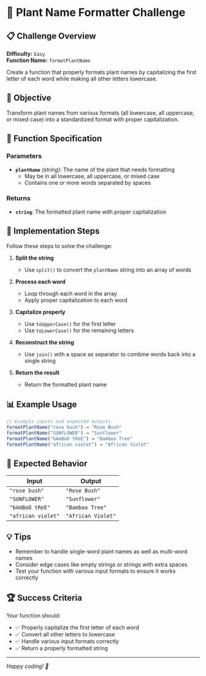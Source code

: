 # 🌱 Plant Name Formatter Challenge

## 📋 Challenge Overview

**Difficulty:** `Easy`  
**Function Name:** `formatPlantName`

Create a function that properly formats plant names by capitalizing the first letter of each word while making all other letters lowercase.

## 🎯 Objective

Transform plant names from various formats (all lowercase, all uppercase, or mixed case) into a standardized format with proper capitalization.

## 📝 Function Specification

### Parameters
- **`plantName`** *(string)*: The name of the plant that needs formatting
  - May be in all lowercase, all uppercase, or mixed case
  - Contains one or more words separated by spaces

### Returns
- **`string`**: The formatted plant name with proper capitalization

## 🔧 Implementation Steps

Follow these steps to solve the challenge:

1. **Split the string** 
   - Use `split()` to convert the `plantName` string into an array of words

2. **Process each word**
   - Loop through each word in the array
   - Apply proper capitalization to each word

3. **Capitalize properly**
   - Use `toUpperCase()` for the first letter
   - Use `toLowerCase()` for the remaining letters

4. **Reconstruct the string**
   - Use `join()` with a space as separator to combine words back into a single string

5. **Return the result**
   - Return the formatted plant name

## 📊 Example Usage

```javascript
// Example inputs and expected outputs
formatPlantName("rose bush") → "Rose Bush"
formatPlantName("SUNFLOWER") → "Sunflower"
formatPlantName("bAmBoO tReE") → "Bamboo Tree"
formatPlantName("african violet") → "African Violet"
```

## 🎨 Expected Behavior

| Input | Output |
|-------|---------|
| `"rose bush"` | `"Rose Bush"` |
| `"SUNFLOWER"` | `"Sunflower"` |
| `"bAmBoO tReE"` | `"Bamboo Tree"` |
| `"african violet"` | `"African Violet"` |

## 💡 Tips

- Remember to handle single-word plant names as well as multi-word names
- Consider edge cases like empty strings or strings with extra spaces
- Test your function with various input formats to ensure it works correctly

## 🏆 Success Criteria

Your function should:
- ✅ Properly capitalize the first letter of each word
- ✅ Convert all other letters to lowercase
- ✅ Handle various input formats correctly
- ✅ Return a properly formatted string

---

*Happy coding! 🌿*
